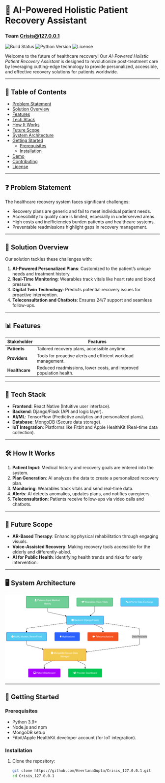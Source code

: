 # 🌟 AI-Powered Holistic Patient Recovery Assistant  
### Team Crisis@127.0.0.1  

![Build Status](https://img.shields.io/badge/build-passing-brightgreen)   ![Python Version](https://img.shields.io/badge/python-3.9%2B-blue)   ![License](https://img.shields.io/badge/license-MIT-blue)

Welcome to the future of healthcare recovery! Our *AI-Powered Holistic Patient Recovery Assistant* is designed to revolutionize post-treatment care by leveraging cutting-edge technology to provide personalized, accessible, and effective recovery solutions for patients worldwide.  

---

## 📖 Table of Contents
- [Problem Statement](#problem-statement)
- [Solution Overview](#solution-overview)
- [Features](#features)
- [Tech Stack](#tech-stack)
- [How It Works](#how-it-works)
- [Future Scope](#future-scope)
- [System Architecture](#system-architecture)
- [Getting Started](#getting-started)
  - [Prerequisites](#prerequisites)
  - [Installation](#installation)
- [Demo](#demo)
- [Contributing](#contributing)
- [License](#license)

---

## ❓ Problem Statement  
The healthcare recovery system faces significant challenges:  
- Recovery plans are generic and fail to meet individual patient needs.  
- Accessibility to quality care is limited, especially in underserved areas.  
- High costs and inefficiencies burden patients and healthcare systems.  
- Preventable readmissions highlight gaps in recovery management.  

---

## 🚀 Solution Overview  
Our solution tackles these challenges with:  
1. **AI-Powered Personalized Plans**: Customized to the patient’s unique needs and treatment history.  
2. **Real-Time Monitoring**: Wearables track vitals like heart rate and blood pressure.  
3. **Digital Twin Technology**: Predicts potential recovery issues for proactive intervention.  
4. **Teleconsultation and Chatbots**: Ensures 24/7 support and seamless follow-ups.  

---

## 📊 Features  
| Stakeholder       | Features                                                                 |
|-------------------|---------------------------------------------------------------------------|
| **Patients**      | Tailored recovery plans, accessible anytime.                             |
| **Providers**     | Tools for proactive alerts and efficient workload management.            |
| **Healthcare**    | Reduced readmissions, lower costs, and improved population health.       |

---

## 🔧 Tech Stack  
- **Frontend**: React Native (Intuitive user interface).  
- **Backend**: Django/Flask (API and logic layer).  
- **AI/ML**: TensorFlow (Predictive analytics and personalized plans).  
- **Database**: MongoDB (Secure data storage).  
- **IoT Integration**: Platforms like Fitbit and Apple HealthKit (Real-time data collection).  

---

## 🛠️ How It Works  
1. **Patient Input**: Medical history and recovery goals are entered into the system.  
2. **Plan Generation**: AI analyzes the data to create a personalized recovery plan.  
3. **Monitoring**: Wearables track vitals and send real-time data.  
4. **Alerts**: AI detects anomalies, updates plans, and notifies caregivers.  
5. **Teleconsultation**: Patients receive follow-ups via video calls and chatbots.  

---

## 🔮 Future Scope  
- **AR-Based Therapy**: Enhancing physical rehabilitation through engaging visuals.  
- **Voice-Assisted Recovery**: Making recovery tools accessible for the elderly and differently-abled.  
- **AI for Public Health**: Identifying health trends and risks for early intervention.  

---

## 🖥️ System Architecture  
![System Architecture](system_architecture.png)

---

## 🚀 Getting Started  
### Prerequisites  
- Python 3.9+  
- Node.js and npm  
- MongoDB setup  
- Fitbit/Apple HealthKit developer account (for IoT integration).  

### Installation  
1. Clone the repository:  
   ```bash  
   git clone https://github.com/KeertanaGupta/Crisis_127.0.0.1.git  
   cd Crisis_127.0.0.1  
